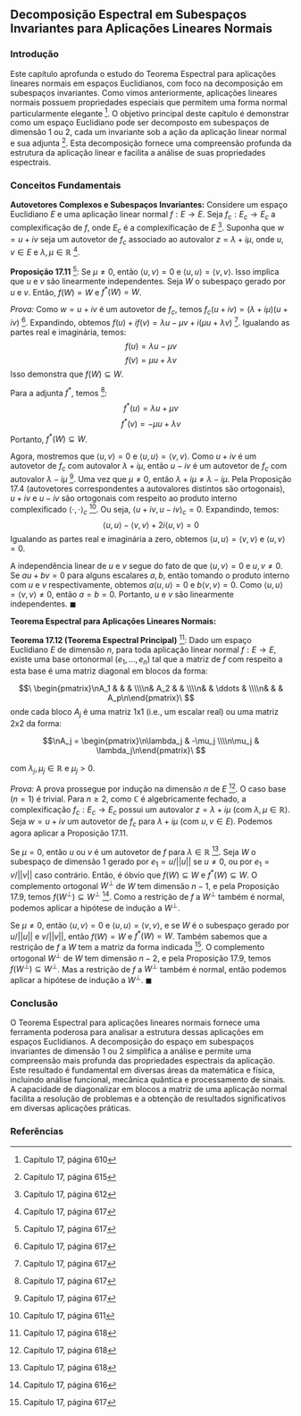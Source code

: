 ## Decomposição Espectral em Subespaços Invariantes para Aplicações Lineares Normais

### Introdução
Este capítulo aprofunda o estudo do Teorema Espectral para aplicações lineares normais em espaços Euclidianos, com foco na decomposição em subespaços invariantes. Como vimos anteriormente, aplicações lineares normais possuem propriedades especiais que permitem uma forma normal particularmente elegante [^610]. O objetivo principal deste capítulo é demonstrar como um espaço Euclidiano pode ser decomposto em subespaços de dimensão 1 ou 2, cada um invariante sob a ação da aplicação linear normal e sua adjunta [^615]. Esta decomposição fornece uma compreensão profunda da estrutura da aplicação linear e facilita a análise de suas propriedades espectrais.

### Conceitos Fundamentais

**Autovetores Complexos e Subespaços Invariantes:**
Considere um espaço Euclidiano $E$ e uma aplicação linear normal $f: E \rightarrow E$. Seja $f_c: E_c \rightarrow E_c$ a complexificação de $f$, onde $E_c$ é a complexificação de $E$ [^612]. Suponha que $w = u + iv$ seja um autovetor de $f_c$ associado ao autovalor $z = \lambda + i\mu$, onde $u, v \in E$ e $\lambda, \mu \in \mathbb{R}$ [^617].

**Proposição 17.11** [^617]: Se $\mu \neq 0$, então $\langle u, v \rangle = 0$ e $\langle u, u \rangle = \langle v, v \rangle$. Isso implica que $u$ e $v$ são linearmente independentes. Seja $W$ o subespaço gerado por $u$ e $v$. Então, $f(W) = W$ e $f^*(W) = W$.

*Prova:*
Como $w = u + iv$ é um autovetor de $f_c$, temos $f_c(u + iv) = (\lambda + i\mu)(u + iv)$ [^617]. Expandindo, obtemos $f(u) + if(v) = \lambda u - \mu v + i(\mu u + \lambda v)$ [^617]. Igualando as partes real e imaginária, temos:
$$f(u) = \lambda u - \mu v$$
$$f(v) = \mu u + \lambda v$$
Isso demonstra que $f(W) \subseteq W$.

Para a adjunta $f^*$, temos [^617]:
$$f^*(u) = \lambda u + \mu v$$
$$f^*(v) = -\mu u + \lambda v$$
Portanto, $f^*(W) \subseteq W$.

Agora, mostremos que $\langle u, v \rangle = 0$ e $\langle u, u \rangle = \langle v, v \rangle$. Como $u + iv$ é um autovetor de $f_c$ com autovalor $\lambda + i\mu$, então $u - iv$ é um autovetor de $f_c$ com autovalor $\lambda - i\mu$ [^617]. Uma vez que $\mu \neq 0$, então $\lambda + i\mu \neq \lambda - i\mu$. Pela Proposição 17.4 (autovetores correspondentes a autovalores distintos são ortogonais), $u + iv$ e $u - iv$ são ortogonais com respeito ao produto interno complexificado $\langle \cdot, \cdot \rangle_c$ [^611]. Ou seja, $\langle u + iv, u - iv \rangle_c = 0$. Expandindo, temos:
$$\langle u, u \rangle - \langle v, v \rangle + 2i\langle u, v \rangle = 0$$
Igualando as partes real e imaginária a zero, obtemos $\langle u, u \rangle = \langle v, v \rangle$ e $\langle u, v \rangle = 0$.

A independência linear de $u$ e $v$ segue do fato de que $\langle u, v \rangle = 0$ e $u, v \neq 0$. Se $au + bv = 0$ para alguns escalares $a, b$, então tomando o produto interno com $u$ e $v$ respectivamente, obtemos $a\langle u, u \rangle = 0$ e $b\langle v, v \rangle = 0$. Como $\langle u, u \rangle = \langle v, v \rangle \neq 0$, então $a = b = 0$. Portanto, $u$ e $v$ são linearmente independentes. $\blacksquare$

**Teorema Espectral para Aplicações Lineares Normais:**

**Teorema 17.12 (Teorema Espectral Principal)** [^618]: Dado um espaço Euclidiano $E$ de dimensão $n$, para toda aplicação linear normal $f: E \rightarrow E$, existe uma base ortonormal $(e_1, ..., e_n)$ tal que a matriz de $f$ com respeito a esta base é uma matriz diagonal em blocos da forma:

$$\
\begin{pmatrix}\nA_1 & & & \\\\n& A_2 & & \\\\n& & \ddots & \\\\n& & & A_p\n\end{pmatrix}\
$$
onde cada bloco $A_j$ é uma matriz 1x1 (i.e., um escalar real) ou uma matriz 2x2 da forma:

$$\nA_j = \begin{pmatrix}\n\lambda_j & -\mu_j \\\\n\mu_j & \lambda_j\n\end{pmatrix}\
$$

com $\lambda_j, \mu_j \in \mathbb{R}$ e $\mu_j > 0$.

*Prova:*
A prova prossegue por indução na dimensão $n$ de $E$ [^618]. O caso base ($n = 1$) é trivial. Para $n \geq 2$, como $\mathbb{C}$ é algebricamente fechado, a complexificação $f_c: E_c \rightarrow E_c$ possui um autovalor $z = \lambda + i\mu$ (com $\lambda, \mu \in \mathbb{R}$). Seja $w = u + iv$ um autovetor de $f_c$ para $\lambda + i\mu$ (com $u, v \in E$). Podemos agora aplicar a Proposição 17.11.

Se $\mu = 0$, então $u$ ou $v$ é um autovetor de $f$ para $\lambda \in \mathbb{R}$ [^618]. Seja $W$ o subespaço de dimensão 1 gerado por $e_1 = u/||u||$ se $u \neq 0$, ou por $e_1 = v/||v||$ caso contrário. Então, é óbvio que $f(W) \subseteq W$ e $f^*(W) \subseteq W$. O complemento ortogonal $W^\perp$ de $W$ tem dimensão $n-1$, e pela Proposição 17.9, temos $f(W^\perp) \subseteq W^\perp$ [^616]. Como a restrição de $f$ a $W^\perp$ também é normal, podemos aplicar a hipótese de indução a $W^\perp$.

Se $\mu \neq 0$, então $\langle u, v \rangle = 0$ e $\langle u, u \rangle = \langle v, v \rangle$, e se $W$ é o subespaço gerado por $u/||u||$ e $v/||v||$, então $f(W) = W$ e $f^*(W) = W$. Também sabemos que a restrição de $f$ a $W$ tem a matriz da forma indicada [^617]. O complemento ortogonal $W^\perp$ de $W$ tem dimensão $n-2$, e pela Proposição 17.9, temos $f(W^\perp) \subseteq W^\perp$. Mas a restrição de $f$ a $W^\perp$ também é normal, então podemos aplicar a hipótese de indução a $W^\perp$. $\blacksquare$

### Conclusão

O Teorema Espectral para aplicações lineares normais fornece uma ferramenta poderosa para analisar a estrutura dessas aplicações em espaços Euclidianos. A decomposição do espaço em subespaços invariantes de dimensão 1 ou 2 simplifica a análise e permite uma compreensão mais profunda das propriedades espectrais da aplicação. Este resultado é fundamental em diversas áreas da matemática e física, incluindo análise funcional, mecânica quântica e processamento de sinais. A capacidade de diagonalizar em blocos a matriz de uma aplicação normal facilita a resolução de problemas e a obtenção de resultados significativos em diversas aplicações práticas.

### Referências
[^610]: Capítulo 17, página 610
[^611]: Capítulo 17, página 611
[^612]: Capítulo 17, página 612
[^615]: Capítulo 17, página 615
[^616]: Capítulo 17, página 616
[^617]: Capítulo 17, página 617
[^618]: Capítulo 17, página 618
<!-- END -->